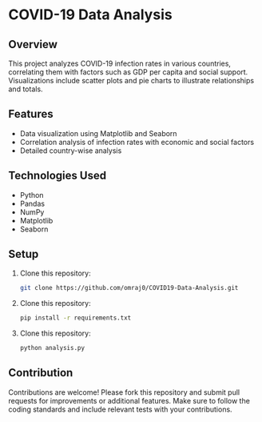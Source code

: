 # COVID-19 Data Analysis

## Overview
This project analyzes COVID-19 infection rates in various countries, correlating them with factors such as GDP per capita and social support. Visualizations include scatter plots and pie charts to illustrate relationships and totals.

## Features
- Data visualization using Matplotlib and Seaborn
- Correlation analysis of infection rates with economic and social factors
- Detailed country-wise analysis

## Technologies Used
- Python
- Pandas
- NumPy
- Matplotlib
- Seaborn

## Setup
1. Clone this repository:
   ```bash
   git clone https://github.com/omraj0/COVID19-Data-Analysis.git
   ```
   
2. Clone this repository:
   ```bash
   pip install -r requirements.txt
   ```
   
3. Clone this repository:
   ```bash
   python analysis.py
   ```
   
## Contribution
Contributions are welcome! Please fork this repository and submit pull requests for improvements or additional features. Make sure to follow the coding standards and include relevant tests with your contributions.
